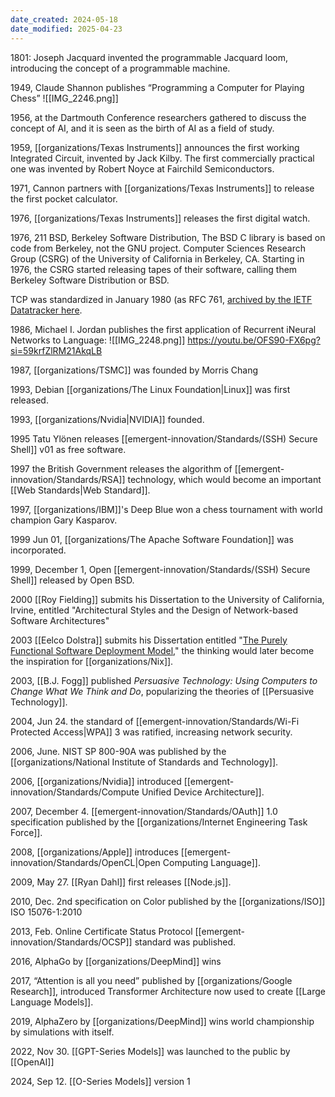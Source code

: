 ```yaml
---
date_created: 2024-05-18
date_modified: 2025-04-23
---
```

1801: Joseph Jacquard invented the programmable Jacquard loom, introducing the concept of a programmable machine.

1949, Claude Shannon publishes “Programming a Computer for Playing Chess”
![[IMG_2246.png]]

1956, at the Dartmouth Conference researchers gathered to discuss the concept of AI, and it is seen as the birth of AI as a field of study.

1959, [[organizations/Texas Instruments]] announces the first working Integrated Circuit, invented by Jack Kilby. The first commercially practical one was invented by Robert Noyce at Fairchild Semiconductors. 

1971, Cannon partners with [[organizations/Texas Instruments]] to release the first pocket calculator. 

1976, [[organizations/Texas Instruments]] releases the first digital watch. 

1976, 211 BSD, Berkeley Software Distribution, The BSD C library is based on code from Berkeley, not the GNU project. Computer Sciences Research Group (CSRG) of the University of California in Berkeley, CA. Starting in 1976, the CSRG started releasing tapes of their software, calling them Berkeley Software Distribution or BSD.

TCP was standardized in January 1980 (as RFC 761, [archived by the IETF Datatracker here](https://datatracker.ietf.org/doc/html/rfc761). 

1986, Michael I. Jordan publishes the first application of Recurrent iNeural Networks to Language: ![[IMG_2248.png]]
https://youtu.be/OFS90-FX6pg?si=59krfZlRM21AkqLB

1987, [[organizations/TSMC]] was founded by Morris Chang

1993, Debian [[organizations/The Linux Foundation|Linux]] was first released.

1993, [[organizations/Nvidia|NVIDIA]] founded. 

1995 Tatu Ylönen releases [[emergent-innovation/Standards/(SSH) Secure Shell]] v01 as free software. 

1997 the British Government releases the algorithm of [[emergent-innovation/Standards/RSA]] technology, which would become an important [[Web Standards|Web Standard]]. 

1997, [[organizations/IBM]]'s Deep Blue won a chess tournament with world champion Gary Kasparov.

1999 Jun 01, [[organizations/The Apache Software Foundation]] was incorporated. 

1999, December 1, Open [[emergent-innovation/Standards/(SSH) Secure Shell]] released by Open BSD.  

2000 [[Roy Fielding]] submits his Dissertation to the University of California, Irvine, entitled "Architectural Styles and the Design of Network-based Software Architectures"

2003 [[Eelco Dolstra]] submits his Dissertation entitled "[The Purely Functional Software Deployment Model](https://edolstra.github.io/pubs/phd-thesis.pdf)," the thinking would later become the inspiration for [[organizations/Nix]].

2003, [[B.J. Fogg]] published *Persuasive Technology: Using Computers to Change What We Think and Do*, popularizing the theories of [[Persuasive Technology]].

2004, Jun 24. the standard of [[emergent-innovation/Standards/Wi-Fi Protected Access|WPA]] 3 was ratified, increasing network security. 

2006, June. NIST SP 800-90A was published by the [[organizations/National Institute of Standards and Technology]]. 

2006, [[organizations/Nvidia]] introduced [[emergent-innovation/Standards/Compute Unified Device Architecture]].

2007, December 4. [[emergent-innovation/Standards/OAuth]] 1.0 specification published by the [[organizations/Internet Engineering Task Force]]. 

2008, [[organizations/Apple]] introduces [[emergent-innovation/Standards/OpenCL|Open Computing Language]].

2009, May 27. [[Ryan Dahl]] first releases [[Node.js]].

2010, Dec. 2nd specification on Color published by the [[organizations/ISO]] ISO 15076-1:2010

2013, Feb. Online Certificate Status Protocol [[emergent-innovation/Standards/OCSP]] standard was published. 

2016, AlphaGo by [[organizations/DeepMind]] wins 

2017, “Attention is all you need” published by [[organizations/Google Research]], introduced Transformer Architecture now used to create [[Large Language Models]].

2019, AlphaZero by [[organizations/DeepMind]] wins world championship by simulations with itself. 

2022, Nov 30. [[GPT-Series Models]] was launched to the public by [[OpenAI]]

2024, Sep 12. [[O-Series Models]] version 1 

